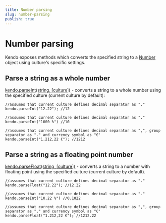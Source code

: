 ```yaml
---
title: Number parsing
slug: number-parsing
publish: true
---
```

# Number parsing

Kendo exposes methods which converts the specified string to a [Number](https://developer.mozilla.org/en/JavaScript/Reference/Global_Objects/Number) object using culture's specific settings.

## Parse a string as a whole number

[kendo.parseInt(string, [culture])](http://docs.kendoui.com/api/framework/kendo#parseInt) - converts a string to a whole number using the specified culture (current culture by default):

    //assumes that current culture defines decimal separator as "."
    kendo.parseInt("12.22"); //12

    //assumes that current culture defines decimal separator as "."
    kendo.parseInt("1000 %") //10

    //assumes that current culture defines decimal separator as ",", group separator as "." and currency symbol as "€"
    kendo.parseInt("1.212,22 €"); //1212

## Parse a string as a floating point number

[kendo.parseFloat(string, [culture])](http://docs.kendoui.com/api/framework/kendo#parseInt) - converts a string to a number with floating point using the specified culture (current culture by default).

    //assumes that current culture defines decimal separator as "."
    kendo.parseFloat("12.22"); //12.22

    //assumes that current culture defines decimal separator as "."
    kendo.parseInt("10.22 %") //0.1022

    //assumes that current culture defines decimal separator as ",", group separator as "." and currency symbol as "€"
    kendo.parseFloat("1.212,22 €"); //1212.22
